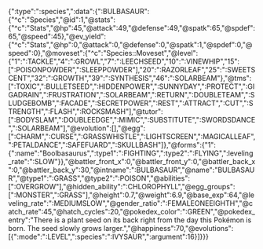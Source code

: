 {":type":":species",":data":{":BULBASAUR":{"^c":"Species","@id":1,"@stats":{"^c":"Stats","@hp":45,"@attack":49,"@defense":49,"@spatk":65,"@spdef":65,"@speed":45},"@ev_yield":{"^c":"Stats","@hp":0,"@attack":0,"@defense":0,"@spatk":1,"@spdef":0,"@speed":0},"@moveset":{"^c":"Species::Moveset","@level":{"1":":TACKLE","4":":GROWL","7":":LEECHSEED","10":":VINEWHIP","15":[":POISONPOWDER",":SLEEPPOWDER"],"20":":RAZORLEAF","25":":SWEETSCENT","32":":GROWTH","39":":SYNTHESIS","46":":SOLARBEAM"},"@tms":[":TOXIC",":BULLETSEED",":HIDDENPOWER",":SUNNYDAY",":PROTECT",":GIGADRAIN",":FRUSTRATION",":SOLARBEAM",":RETURN",":DOUBLETEAM",":SLUDGEBOMB",":FACADE",":SECRETPOWER",":REST",":ATTRACT",":CUT",":STRENGTH",":FLASH",":ROCKSMASH"],"@tutor":[":BODYSLAM",":DOUBLEEDGE",":MIMIC",":SUBSTITUTE",":SWORDSDANCE",":SOLARBEAM"],"@evolution":[],"@egg":[":CHARM",":CURSE",":GRASSWHISTLE",":LIGHTSCREEN",":MAGICALLEAF",":PETALDANCE",":SAFEFUARD",":SKULLBASH"]},"@forms":{"1":{":name":"Boolbasaurus",":type1":":FIGHTING",":type2":":FLYING",":leveling_rate":":SLOW"}},"@battler_front_x":0,"@battler_front_y":0,"@battler_back_x":0,"@battler_back_y":30,"@intname":":BULBASAUR","@name":"BULBASAUR","@type1":":GRASS","@type2":":POISON","@abilities":[":OVERGROW"],"@hidden_ability":":CHLOROPHYLL","@egg_groups":[":MONSTER",":GRASS"],"@height":0.7,"@weight":6.9,"@base_exp":64,"@leveling_rate":":MEDIUMSLOW","@gender_ratio":":FEMALEONEEIGHTH","@catch_rate":45,"@hatch_cycles":20,"@pokedex_color":":GREEN","@pokedex_entry":"There is a plant seed on its back right from the day this Pokémon is born. The seed slowly grows larger.","@happiness":70,"@evolutions":[{":mode":":LEVEL",":species":":IVYSAUR",":argument":16}]}}}